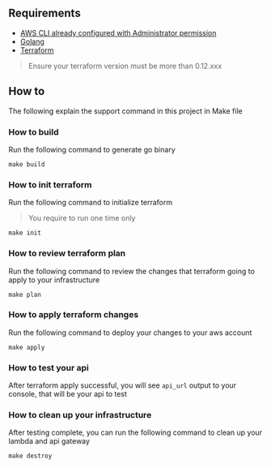 ## Requirements

- [AWS CLI already configured with Administrator permission](https://docs.aws.amazon.com/cli/latest/userguide/cli-chap-install.html)
- [Golang](https://golang.org)
- [Terraform](https://brewinstall.org/install-terraform-on-mac-with-brew/)

> Ensure your terraform version must be more than 0.12.xxx

## How to

The following explain the support command in this project in Make file

### How to build

Run the following command to generate go binary

```shell
make build
```

### How to init terraform

Run the following command to initialize terraform

> You require to run one time only

```shell
make init
```

### How to review terraform plan

Run the following command to review the changes that terraform going to apply to your infrastructure

```shell
make plan
```

### How to apply terraform changes

Run the following command to deploy your changes to your aws account

```shell
make apply
```

### How to test your api

After terraform apply successful, you will see `api_url` output to your console, that will be your api to test

### How to clean up your infrastructure

After testing complete, you can run the following command to clean up your lambda and api gateway

```shell
make destroy
```
